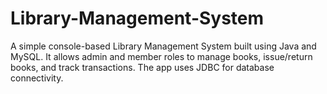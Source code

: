 # Library-Management-System
A simple console-based Library Management System built using Java and MySQL. It allows admin and member roles to manage books, issue/return books, and track transactions. The app uses JDBC for database connectivity.
